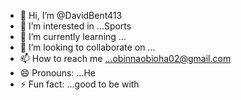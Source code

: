 - 👋 Hi, I’m @DavidBent413
- 👀 I’m interested in ...Sports 
- 🌱 I’m currently learning ...
- 💞️ I’m looking to collaborate on ...
- 📫 How to reach me ...obinnaobioha02@gmail.com
- 😄 Pronouns: ...He
- ⚡ Fun fact: ...good to be with 

<!---
DavidBent413/DavidBent413 is a ✨ special ✨ repository because its `README.md` (this file) appears on your GitHub profile.
You can click the Preview link to take a look at your changes.
--->
